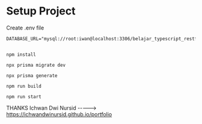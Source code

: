 # Setup Project

Create .env file

```
DATABASE_URL="mysql://root:iwan@localhost:3306/belajar_typescript_restful_api"
```

```Shell

npm install

npx prisma migrate dev

npx prisma generate

npm run build

npm run start
```

THANKS Ichwan Dwi Nursid -----> https://ichwandwinursid.github.io/portfolio
